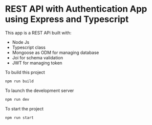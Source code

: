 # REST API with Authentication App using Express and Typescript

This app is a REST APi built with:
- Node Js
- Typescript class
- Mongoose as ODM for managing database
- Joi for schema validation
- JWT for managing token

To build this project
```bash
npm run build
```

To launch the development server
```bash
npm run dev
```

To start the project
```
npm run start